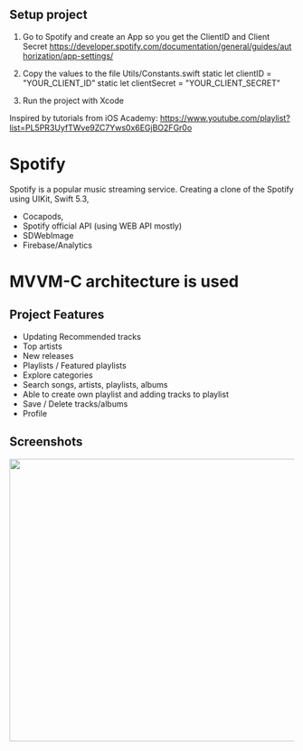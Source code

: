 ## Setup project
1. Go to Spotify and create an App so you get the ClientID and Client Secret https://developer.spotify.com/documentation/general/guides/authorization/app-settings/
2. Copy the values to the file Utils/Constants.swift
    static let clientID = "YOUR_CLIENT_ID"
    static let clientSecret = "YOUR_CLIENT_SECRET"

3. Run the project with Xcode

Inspired by tutorials from iOS Academy: https://www.youtube.com/playlist?list=PL5PR3UyfTWve9ZC7Yws0x6EGjBO2FGr0o

# Spotify

Spotify is a popular music streaming service. Creating a clone of the Spotify using UIKit, Swift 5.3,
-  Cocapods,
-  Spotify official API (using WEB API mostly)
- SDWebImage
- Firebase/Analytics
# MVVM-C architecture is used

## Project Features
* Updating Recommended tracks
* Top artists
* New releases
* Playlists / Featured playlists
* Explore categories
* Search songs, artists, playlists, albums
* Able to create own playlist and adding tracks to playlist
* Save / Delete tracks/albums
* Profile


## Screenshots
<img src="https://github.com/zhshakuali/Spotify-App/assets/119519373/ae4013a3-8d3c-424e-92a9-d7fe9f80beed" width="700" height="500">
